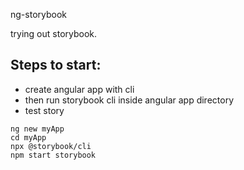 ng-storybook

trying out storybook.

## Steps to start:
* create angular app with cli
* then run storybook cli inside angular app directory
* test story

```
ng new myApp
cd myApp
npx @storybook/cli
npm start storybook
```

